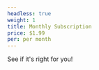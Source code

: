 ```yaml
---
headless: true
weight: 1
title: Monthly Subscription
price: $1.99
per: per month
---
```

See if it's right for you!
